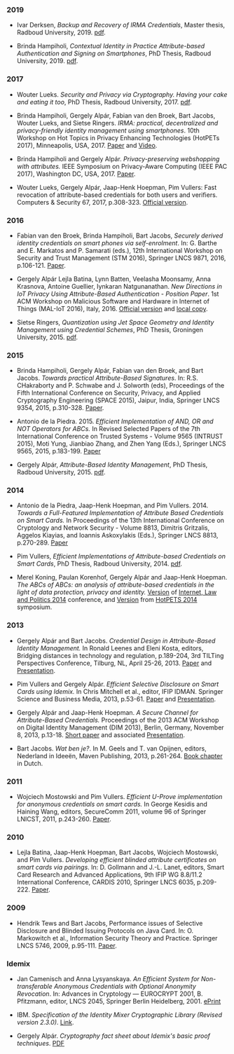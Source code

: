 ### 2019

* Ivar Derksen, *Backup and Recovery of IRMA Credentials*, Master thesis, Radboud University, 2019. [pdf](https://privacybydesign.foundation/pdf/Backup-and-Recovery-of-IRMA-credentials-thesis.pdf).

* Brinda Hampiholi, *Contextual Identity in Practice Attribute-based
Authentication and Signing on Smartphones*, PhD Thesis, Radboud
University, 2019. [pdf](https://privacybydesign.foundation/pdf/PhD_Thesis_Brinda.pdf).

### 2017

* Wouter Lueks. *Security and Privacy via Cryptography. Having your
  cake and eating it too*, PhD Thesis, Radboud University, 2017. [pdf](https://wouterlueks.nl/assets/docs/thesis_lueks_def.pdf).

* Brinda Hampiholi, Gergely Alpár, Fabian van den Broek, Bart Jacobs,
  Wouter Lueks, and Sietse Ringers. *IRMA: practical, decentralized and
  privacy-friendly identity management using smartphones*. 10th
  Workshop on Hot Topics in Privacy Enhancing Technologies (HotPETs
  2017), Minneapolis, USA, 2017. [Paper](https://www.cs.ru.nl/~gergely/objects/2017_irma-hotpets.pdf) and [Video](https://www.youtube.com/watch?v=o2f-CTNvXY0&index=63&list=PLWSQygNuIsPf349Bl-ls2T3EelyJA9DS5).

* Brinda Hampiholi and Gergely Alpár. *Privacy-preserving webshopping
  with attributes.* IEEE Symposium on Privacy-Aware Computing (IEEE
  PAC 2017), Washington DC, USA, 2017. [Paper](http://www.cs.ru.nl/~brinda/publications/PAC-paper.pdf).

* Wouter Lueks, Gergely Alpár, Jaap-Henk Hoepman, Pim Vullers: Fast
  revocation of attribute-based credentials for both users and
  verifiers. Computers & Security 67, 2017, p.308-323. [Official
  version](https://doi.org/10.1016/j.cose.2016.11.018).

### 2016

* Fabian van den Broek, Brinda Hampiholi, Bart Jacobs, *Securely
  derived identity credentials on smart phones via self-enrolment*. In:
  G. Barthe and E. Markatos and P. Samarati (eds.), 12th International
  Workshop on Security and Trust Management (STM 2016), Springer LNCS
  9871, 2016, p.106-121. [Paper](http://www.cs.ru.nl/B.Jacobs/PAPERS/STM2016.pdf).

* Gergely Alpár Lejla Batina, Lynn Batten, Veelasha Moonsamy, Anna
  Krasnova, Antoine Guellier, Iynkaran Natgunanathan. *New Directions
  in IoT Privacy Using Attribute-Based Authentication - Position
  Paper*. 1st ACM Workshop on Malicious Software and Hardware in
  Internet of Things (MAL-IoT 2016), Italy, 2016. [Official
  version](http://dl.acm.org/citation.cfm?id=2911710) and [local
  copy](https://www.cs.ru.nl/~gergely/objects/2016_newdirections_acm.pdf).


* Sietse Ringers, *Quantization using Jet Space Geometry and Identity Management using Credential Schemes*, PhD Thesis,
  Groningen University, 2015. [pdf](https://sietseringers.net/files/thesis.pdf).

### 2015

* Brinda Hampiholi, Gergely Alpár, Fabian van den Broek, and Bart
  Jacobs. *Towards practical Attribute-Based Signatures*. In:
  R.S. CHakraborty and P. Schwabe and J. Solworth (eds), Proceedings
  of the Fifth International Conference on Security, Privacy, and
  Applied Cryptography Engineering (SPACE 2015), Jaipur, India,
  Springer LNCS 9354, 2015, p.310-328. [Paper](http://www.cs.ru.nl/~gergely/objects/2015_ABS_Space.pdf).

* Antonio de la Piedra. 2015. *Efficient Implementation of AND, OR and
  NOT Operators for ABCs.* In Revised Selected Papers of the 7th
  International Conference on Trusted Systems - Volume 9565 (INTRUST
  2015), Moti Yung, Jianbiao Zhang, and Zhen Yang (Eds.),
  Springer LNCS 9565, 2015, p.183-199. [Paper](https://eprint.iacr.org/2015/1117.pdf)

* Gergely Alpár, *Attribute-Based Identity Management*, PhD Thesis,
  Radboud University, 2015. [pdf](https://www.cs.ru.nl/~gergely/objects/thesis.pdf).

### 2014

* Antonio de la Piedra, Jaap-Henk Hoepman, and Pim
  Vullers. 2014. *Towards a Full-Featured Implementation of Attribute
  Based Credentials on Smart Cards.* In Proceedings of the 13th
  International Conference on Cryptology and Network Security - Volume
  8813, Dimitris Gritzalis, Aggelos Kiayias, and Ioannis Askoxylakis
  (Eds.), Springer LNCS 8813, p.270-289. [Paper](https://eprint.iacr.org/2014/684.pdf)

* Pim Vullers, *Efficient Implementations of Attribute-based
  Credentials on Smart Cards*, PhD Thesis, Radboud University, 2014. [pdf](http://www.cs.ru.nl/~pim/publications/2014_phd_thesis.pdf).

* Merel Koning, Paulan Korenhof, Gergely Alpár and Jaap-Henk
  Hoepman. *The ABCs of ABCs: an analysis of attribute-based
  credentials in the light of data protection, privacy and identity.*
  [Version](http://www.cs.ru.nl/~gergely/objects/ABCs_IDP.pdf) of
  [Internet, Law and Politics
  2014](http://edcp.uoc.edu/symposia/idp2014/) conference, and
  [Version](http://www.cs.ru.nl/~gergely/objects/ABCs_HotPETS.pdf) from
  [HotPETS 2014](https://www.petsymposium.org/2014/hotpets.php) symposium.

### 2013

* Gergely Alpár and Bart Jacobs. *Credential Design in Attribute-Based
  Identity Management.* In Ronald Leenes and Eleni Kosta, editors,
  Bridging distances in technology and regulation, p.189-204, 3rd
  TILTing Perspectives Conference, Tilburg, NL, April 25-26, 2013.
  [Paper](http://www.cs.ru.nl/~gergely/objects/TILTing_Alpar-Jacobs_CredentialDesign.pdf)
  and
  [Presentation](http://www.cs.ru.nl/~gergely/objects/TILTing_Alpar-Jacobs_CredentialDesign.pdf).

* Pim Vullers and Gergely Alpár. *Efficient Selective Disclosure on
  Smart Cards using Idemix.* In Chris Mitchell et al., editor, IFIP
  IDMAN. Springer Science and Business Media, 2013,
  p.53-61. [Paper](http://www.cs.ru.nl/~pim/publications/2013_idman.pdf)
  and
  [Presentation](http://www.cs.ru.nl/~pim/talks/20130408_idman.pdf).

* Gergely Alpár and Jaap-Henk Hoepman. *A Secure Channel for
  Attribute-Based Credentials.* Proceedings of the 2013 ACM Workshop
  on Digital Identity Management (DIM 2013), Berlin, Germany, November
  8, 2013, p.13-18. [Short
  paper](http://www.cs.ru.nl/~gergely/objects/dim03s-alpar.pdf) and
  associated
  [Presentation](http://www.cs.ru.nl/~gergely/objects/IRMA_Channel_DIM_20131108.pdf).

* Bart Jacobs. *Wat ben je?*. In M. Geels and T. van Opijnen, editors,
  Nederland in Ideeën, Maven Publishing, 2013,
  p.261-264. [Book chapter](http://www.cs.ru.nl/B.Jacobs/PAPERS/WatBenJe-NederlandInIdeeen-2013.pdf)
  in Dutch.

### 2011

* Wojciech Mostowski and Pim Vullers. *Efficient U-Prove
  implementation for anonymous credentials on smart cards.* In George
  Kesidis and Haining Wang, editors, SecureComm 2011, volume 96 of
  Springer LNICST, 2011, p.243-260. [Paper](http://www.cs.ru.nl/~pim/publications/2011_securecomm.pdf).

### 2010

* Lejla Batina, Jaap-Henk Hoepman, Bart Jacobs, Wojciech Mostowski,
  and Pim Vullers. *Developing efficient blinded attribute
  certificates on smart cards via pairings*. In: D. Gollmann and
  J.-L. Lanet, editors, Smart Card Research and Advanced Applications,
  9th IFIP WG 8.8/11.2 International Conference, CARDIS 2010, Springer
  LNCS 6035,
  p.209-222. [Paper](http://www.cs.ru.nl/~pim/publications/2010_cardis.pdf).

### 2009

* Hendrik Tews and Bart Jacobs, Performance issues of Selective
  Disclosure and Blinded Issuing Protocols on Java Card. In:
  O. Markowitch et al., Information Security Theory and
  Practice. Springer LNCS 5746, 2009, p.95-111.
  [Paper](https://link.springer.com/content/pdf/10.1007%2F978-3-642-03944-7_8.pdf).

### Idemix

* Jan Camenisch and Anna Lysyanskaya.
  *An Efficient System for Non-transferable Anonymous Credentials
  with Optional Anonymity Revocation*. In: Advances in Cryptology — EUROCRYPT
  2001, B. Pfitzmann, editor, LNCS 2045, Springer Berlin Heidelberg, 2001.
  [ePrint](https://eprint.iacr.org/2001/019)

* IBM. *Specification of the Identity Mixer Cryptographic Library (Revised version 2.3.0)*.
  [Link](http://domino.research.ibm.com/library/cyberdig.nsf/1e4115aea78b6e7c85256b360066f0d4/eeb54ff3b91c1d648525759b004fbbb1?OpenDocument).

* Gergely Alpár. *Cryptography fact sheet about Idemix's basic proof techniques*.
  [PDF](https://privacybydesign.foundation/pdf/Idemix_overview.pdf)